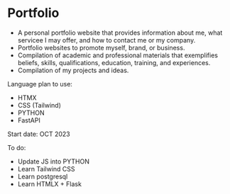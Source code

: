# Portfolio
- A personal portfolio website that provides information about me, what servicee I may offer, and how to contact me or my company. 
- Portfolio websites  to promote myself, brand, or business.
- Compilation of academic and professional materials that exemplifies beliefs, skills, qualifications, education, training, and experiences.
- Compilation of my projects and ideas.
  
Language plan to use: 
- HTMX
- CSS (Tailwind)
- PYTHON
- FastAPI

  
Start date: OCT 2023

To do:
- Update JS into PYTHON
- Learn Tailwind CSS
- Learn postgresql
- Learn HTMLX + Flask
